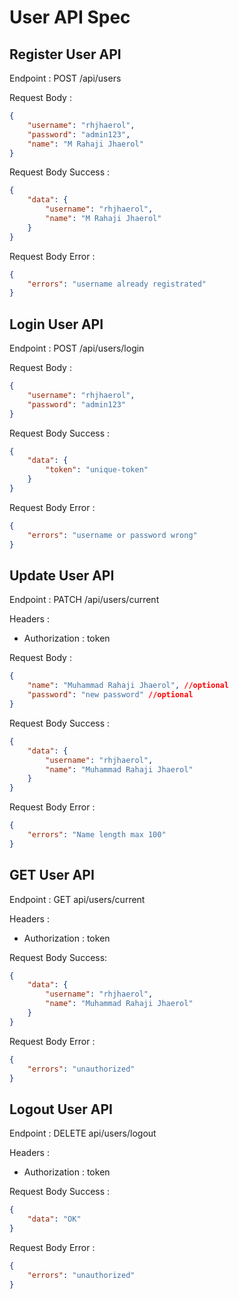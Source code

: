 # User API Spec

## Register User API

Endpoint : POST /api/users

Request Body :

```json
{
    "username": "rhjhaerol",
    "password": "admin123",
    "name": "M Rahaji Jhaerol"
}
```

Request Body Success :

```json
{
    "data": {
        "username": "rhjhaerol",
        "name": "M Rahaji Jhaerol"
    }
}
```

Request Body Error :

```json
{
    "errors": "username already registrated"
}
```

## Login User API

Endpoint : POST /api/users/login

Request Body :

```json
{
    "username": "rhjhaerol",
    "password": "admin123"
}
```

Request Body Success :

```json
{
    "data": {
        "token": "unique-token"
    }
}
```

Request Body Error :

```json
{
    "errors": "username or password wrong"
}
```

## Update User API

Endpoint : PATCH /api/users/current

Headers :

-   Authorization : token

Request Body :

```json
{
    "name": "Muhammad Rahaji Jhaerol", //optional
    "password": "new password" //optional
}
```

Request Body Success :

```json
{
    "data": {
        "username": "rhjhaerol",
        "name": "Muhammad Rahaji Jhaerol"
    }
}
```

Request Body Error :

```json
{
    "errors": "Name length max 100"
}
```

## GET User API

Endpoint : GET api/users/current

Headers :

-   Authorization : token

Request Body Success:

```json
{
    "data": {
        "username": "rhjhaerol",
        "name": "Muhammad Rahaji Jhaerol"
    }
}
```

Request Body Error :

```json
{
    "errors": "unauthorized"
}
```

## Logout User API

Endpoint : DELETE api/users/logout

Headers :

-   Authorization : token

Request Body Success :

```json
{
    "data": "OK"
}
```

Request Body Error :

```json
{
    "errors": "unauthorized"
}
```
